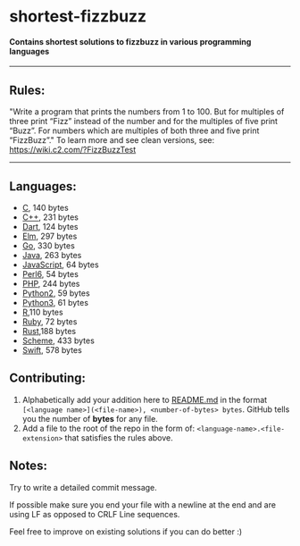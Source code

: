 # shortest-fizzbuzz
#### Contains shortest solutions to fizzbuzz in various programming languages

** **

## Rules:
"Write a program that prints the numbers from 1 to 100. But for multiples of three print “Fizz” instead of the number and for the multiples of five print “Buzz”. For numbers which are multiples of both three and five print “FizzBuzz”."
To learn more and see clean versions, see: https://wiki.c2.com/?FizzBuzzTest

** **

## Languages:
- [C](C.c), 140 bytes
- [C++](C++.cpp), 231 bytes
- [Dart](Dart.dart), 124 bytes
- [Elm](Elm.elm), 297 bytes
- [Go](Go.go), 330 bytes
- [Java](Java.java), 263 bytes
- [JavaScript](JavaScript.js), 64 bytes
- [Perl6](Perl6.pl), 54 bytes
- [PHP](PHP.php), 244 bytes
- [Python2](Python2.py), 59 bytes
- [Python3](Python3.py), 61 bytes
- [R](R.R),110 bytes
- [Ruby](Ruby.rb), 72 bytes
- [Rust](Rust.rs),188 bytes
- [Scheme](Scheme.scm), 433 bytes
- [Swift](Swift.swift), 578 bytes

## Contributing:
1. Alphabetically add your addition here to [README.md](README.md) in the format `[<language name>](<file-name>), <number-of-bytes> bytes`. GitHub tells you the number of **bytes** for any file. 
2. Add a file to the root of the repo in the form of: `<language-name>.<file-extension>` that satisfies the rules above. 

## Notes:
Try to write a detailed commit message.

If possible make sure you end your file with a newline at the end and are using LF as opposed to CRLF Line sequences.

Feel free to improve on existing solutions if you can do better :)
